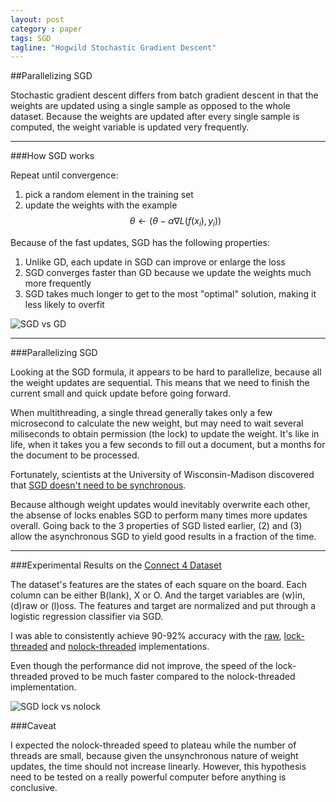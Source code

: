 ```yaml
---
layout: post
category : paper
tags: SGD
tagline: "Hogwild Stochastic Gradient Descent"
---
```


##Parallelizing SGD

Stochastic gradient descent differs from batch gradient descent in that the weights are updated using a single sample as opposed to the whole dataset. Because the weights are updated after every single sample is computed, the weight variable is updated very frequently.

---

###How SGD works

Repeat until convergence: 
1. pick a random element in the training set
2. update the weights with the example
$$\theta \leftarrow (\theta - \alpha \nabla L(f(x_i), y_i)) $$

Because of the fast updates, SGD has the following properties:
1. Unlike GD, each update in SGD can improve or enlarge the loss
2. SGD converges faster than GD because we update the weights much more frequently
3. SGD takes much longer to get to the most "optimal" solution, making it less likely to overfit

![SGD vs GD]({{site.imgrepo}}/sgdvsgd.png )

---

###Parallelizing SGD

Looking at the SGD formula, it appears to be hard to parallelize, because all the weight updates are sequential. This means that we need to finish the current small and quick update before going forward.

When multithreading, a single thread generally takes only a few microsecond to calculate the new weight, but may need to wait several miliseconds to obtain permission (the lock) to update the weight. It's like in life, when it takes you a few seconds to fill out a document, but a months for the document to be processed.

Fortunately, scientists at the University of Wisconsin-Madison discovered that [SGD doesn't need to be synchronous](https://www.eecs.berkeley.edu/~brecht/papers/hogwildTR.pdf).

Because although weight updates would inevitably overwrite each other, the absense of locks enables SGD to perform many times more updates overall. Going back to the 3 properties of SGD listed earlier, (2) and (3) allow the asynchronous SGD to yield good results in a fraction of the time. 

---

###Experimental Results on the [Connect 4 Dataset](https://archive.ics.uci.edu/ml/datasets/Connect-4)

The dataset's features are the states of each square on the board. Each column can be either B(lank), X or O. And the target variables are (w)in, (d)raw or (l)oss. The features and target are normalized and put through a logistic regression classifier via SGD.

I was able to consistently achieve 90-92% accuracy with the [raw](https://github.com/jxieeducation/HogwildSGD/blob/master/connect4/sync.py), [lock-threaded](https://github.com/jxieeducation/HogwildSGD/blob/master/connect4/async_lock.py) and [nolock-threaded](https://github.com/jxieeducation/HogwildSGD/blob/master/connect4/async_nolock.py) implementations. 

Even though the performance did not improve, the speed of the lock-threaded proved to be much faster compared to the nolock-threaded implementation. 

![SGD lock vs nolock]({{site.imgrepo}}/sgd-no-lock.png )

###Caveat

I expected the nolock-threaded speed to plateau while the number of threads are small, because given the unsynchronous nature of weight updates, the time should not increase linearly. However, this hypothesis need to be tested on a really powerful computer before anything is conclusive. 
